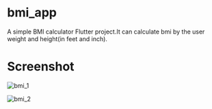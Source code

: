 # bmi_app

A simple BMI calculator Flutter project.It can calculate bmi by the user weight and height(in feet and inch).

# Screenshot
![bmi_1](https://github.com/ashikpaul97/bmi_Calculator_app/assets/140520918/8283982a-20e4-449c-b6f5-9ab66e4fb11f)

![bmi_2](https://github.com/ashikpaul97/bmi_Calculator_app/assets/140520918/2fa7a572-83eb-4bab-bce3-dc66ff161fca)
